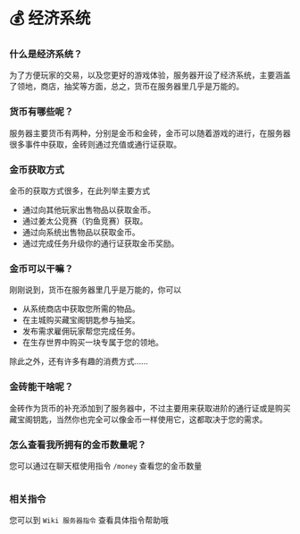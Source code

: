 # 💰 经济系统

### 什么是经济系统？

为了方便玩家的交易，以及您更好的游戏体验，服务器开设了经济系统，主要涵盖了领地，商店，抽奖等方面，总之，货币在服务器里几乎是万能的。

### 货币有哪些呢？

服务器主要货币有两种，分别是金币和金砖，金币可以随着游戏的进行，在服务器很多事件中获取，金砖则通过充值或通行证获取。

### 金币获取方式

金币的获取方式很多，在此列举主要方式

* 通过向其他玩家出售物品以获取金币。
* 通过姜太公竞赛（钓鱼竞赛）获取。
* 通过向系统出售物品以获取金币。
* 通过完成任务升级你的通行证获取金币奖励。

### 金币可以干嘛？

刚刚说到，货币在服务器里几乎是万能的，你可以

* 从系统商店中获取您所需的物品。
* 在主城购买藏宝阁钥匙参与抽奖。
* 发布需求雇佣玩家帮您完成任务。
* 在生存世界中购买一块专属于您的领地。

除此之外，还有许多有趣的消费方式......

### 金砖能干啥呢？

金砖作为货币的补充添加到了服务器中，不过主要用来获取进阶的通行证或是购买藏宝阁钥匙，当然你也完全可以像金币一样使用它，这都取决于您的需求。

### 怎么查看我所拥有的金币数量呢？

您可以通过在聊天框使用指令 `/money` 查看您的金币数量

<figure><img src="https://sjwx.easydoc.xyz/64879171/files/lb6to4m9.png" alt=""><figcaption></figcaption></figure>

### 相关指令

您可以到 `Wiki 服务器指令` 查看具体指令帮助哦
